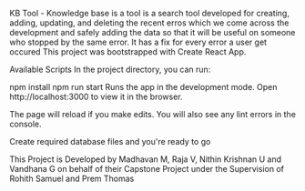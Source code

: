 KB Tool - Knowledge base is a tool is a search tool developed for creating, adding, updating, and deleting the recent erros which we come across the development and safely adding the data so that it will be useful on someone who stopped by the same error. It has a fix for every error a user get occured
This project was bootstrapped with Create React App.

Available Scripts
In the project directory, you can run:

npm install
npm run start
Runs the app in the development mode.
Open http://localhost:3000 to view it in the browser.

The page will reload if you make edits.
You will also see any lint errors in the console.

Create required database files and you're ready to go

This Project is Developed by Madhavan M, Raja V, Nithin Krishnan U and Vandhana G on behalf of their Capstone Project under the Supervision of Rohith Samuel and Prem Thomas
